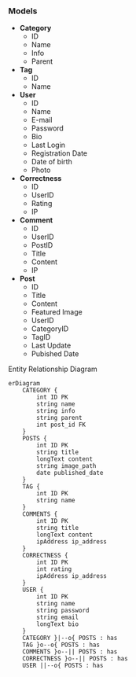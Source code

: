 ### Models
- **Category**
	- ID
	- Name
	- Info
	- Parent
- **Tag**
	- ID
	- Name
- **User**
	- ID
	- Name
	- E-mail
	- Password
	- Bio
	- Last Login
	- Registration Date
	- Date of birth
	- Photo
- **Correctness**
	- ID
	- UserID
	- Rating
	- IP
- **Comment**
	- ID
	- UserID
	- PostID
	- Title
	- Content
	- IP
- **Post**
	- ID
	- Title
	- Content
	- Featured Image
	- UserID
	- CategoryID
	- TagID
	- Last Update
	- Pubished Date


Entity Relationship Diagram

```mermaid
erDiagram
	CATEGORY {
		int ID PK
		string name
		string info
		string parent
		int post_id FK
	}
	POSTS {
		int ID PK
		string title
		longText content
		string image_path
		date published_date
	}
	TAG {
		int ID PK
		string name
	}
	COMMENTS {
		int ID PK
		string title
		longText content
		ipAddress ip_address
	}
	CORRECTNESS {
		int ID PK
		int rating
		ipAddress ip_address
	}
	USER {
		int ID PK
		string name
		string password
		string email
		longText bio
	}
	CATEGORY }|--o{ POSTS : has
	TAG }o--o{ POSTS : has
	COMMENTS }o--|| POSTS : has
	CORRECTNESS }o--|| POSTS : has
	USER ||--o{ POSTS : has
```

